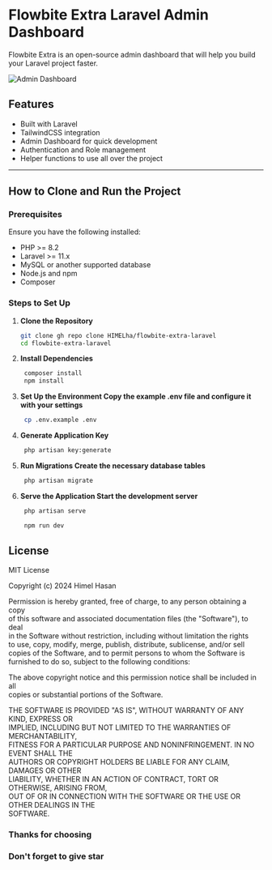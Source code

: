 # Flowbite Extra Laravel Admin Dashboard

Flowbite Extra is an open-source admin dashboard that will help you build your Laravel project faster.

![Admin Dashboard](https://i.ibb.co.com/2nHN2PP/admindashboard1.png)

## Features
- Built with Laravel
- TailwindCSS integration
- Admin Dashboard for quick development
- Authentication and Role management
- Helper functions to use all over the project
---

## How to Clone and Run the Project

### Prerequisites
Ensure you have the following installed:
- PHP >= 8.2
- Laravel >= 11.x
- MySQL or another supported database
- Node.js and npm
- Composer

### Steps to Set Up

1. **Clone the Repository**
   ```bash
   git clone gh repo clone HIMELha/flowbite-extra-laravel
   cd flowbite-extra-laravel

2. **Install Dependencies**
   ```bash
    composer install
    npm install

3. **Set Up the Environment Copy the example .env file and configure it with your settings**
   ```bash
    cp .env.example .env

4. **Generate Application Key**
   ```bash
    php artisan key:generate

5. **Run Migrations Create the necessary database tables**
   ```bash
    php artisan migrate

6. **Serve the Application Start the development server**
   ```bash
    php artisan serve

    npm run dev


## License

MIT License

Copyright (c) 2024 Himel Hasan

Permission is hereby granted, free of charge, to any person obtaining a copy  
of this software and associated documentation files (the "Software"), to deal  
in the Software without restriction, including without limitation the rights  
to use, copy, modify, merge, publish, distribute, sublicense, and/or sell  
copies of the Software, and to permit persons to whom the Software is  
furnished to do so, subject to the following conditions:

The above copyright notice and this permission notice shall be included in all  
copies or substantial portions of the Software.

THE SOFTWARE IS PROVIDED "AS IS", WITHOUT WARRANTY OF ANY KIND, EXPRESS OR  
IMPLIED, INCLUDING BUT NOT LIMITED TO THE WARRANTIES OF MERCHANTABILITY,  
FITNESS FOR A PARTICULAR PURPOSE AND NONINFRINGEMENT. IN NO EVENT SHALL THE  
AUTHORS OR COPYRIGHT HOLDERS BE LIABLE FOR ANY CLAIM, DAMAGES OR OTHER  
LIABILITY, WHETHER IN AN ACTION OF CONTRACT, TORT OR OTHERWISE, ARISING FROM,  
OUT OF OR IN CONNECTION WITH THE SOFTWARE OR THE USE OR OTHER DEALINGS IN THE  
SOFTWARE.


### Thanks for choosing 
### Don't forget to give star



